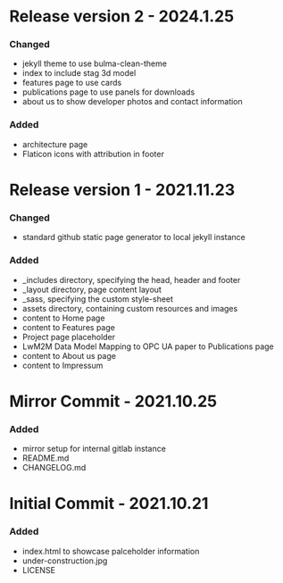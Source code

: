 # Release version 2 - 2024.1.25
### Changed
 - jekyll theme to use bulma-clean-theme
 - index to include stag 3d model
 - features page to use cards
 - publications page to use panels for downloads
 - about us to show developer photos and contact information

### Added 
 - architecture page
 - Flaticon icons with attribution in footer

# Release version 1 - 2021.11.23
### Changed
 - standard github static page generator to local jekyll instance

### Added
 - _includes directory, specifying the head, header and footer
 - _layout directory, page content layout
 - _sass, specifying the custom style-sheet
 - assets directory, containing custom resources and images
 - content to Home page
 - content to Features page
 - Project page placeholder
 - LwM2M Data Model Mapping to OPC UA paper to Publications page
 - content to About us page
 - content to Impressum

# Mirror Commit - 2021.10.25 
### Added 
 - mirror setup for internal gitlab instance
 - README.md
 - CHANGELOG.md

# Initial Commit - 2021.10.21
### Added
 - index.html to showcase palceholder information
 - under-construction.jpg
 - LICENSE